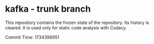 # kafka - trunk branch

This repository contains the frozen state of the repository.
Its history is cleared. It is used only for static code
analysis with Codacy.

Commit Time: 1734396951